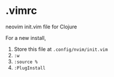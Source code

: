 # .vimrc
neovim init.vim file for Clojure

For a new install, 
1. Store this file at `.config/nvim/init.vim`
2. `:w`
3. `:source %`
4. `:PlugInstall`
